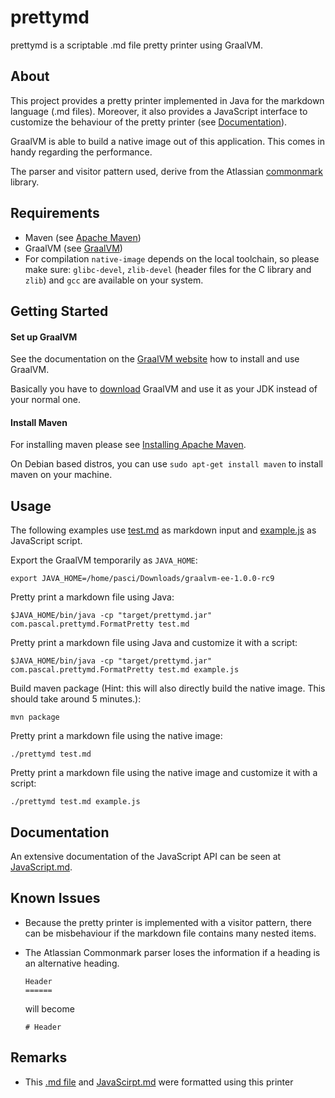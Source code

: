 # prettymd
prettymd is a scriptable .md file pretty printer using GraalVM.

## About
This project provides a pretty printer implemented in Java for the markdown language (.md files). Moreover, it also provides a JavaScript interface to customize the behaviour of the pretty printer (see [Documentation](##documentation)).

GraalVM is able to build a native image out of this application. This comes in handy regarding the performance. 

The parser and visitor pattern used, derive from the Atlassian [commonmark](https://github.com/atlassian/commonmark-java) library.

## Requirements

  - Maven (see [Apache Maven](https://maven.apache.org))
  - GraalVM (see [GraalVM](https://www.graalvm.org))
  - For compilation `native-image` depends on the local toolchain, so please make sure: `glibc-devel`, `zlib-devel` (header files for the C library and `zlib`) and `gcc` are available on your system.

## Getting Started

#### Set up GraalVM
See the documentation on the [GraalVM website](https://www.graalvm.org/docs/getting-started/) how to install and use GraalVM.

Basically you have to [download](https://www.graalvm.org/downloads/) GraalVM and use it as your JDK instead of your normal one.

#### Install Maven
For installing maven please see [Installing Apache Maven](https://maven.apache.org/install.html).

On Debian based distros, you can use `sudo apt-get install maven` to install maven on your machine.

## Usage
The following examples use [test.md](test.md) as markdown input and [example.js](example.js) as JavaScript script.

Export the GraalVM temporarily as `JAVA_HOME`:

```
export JAVA_HOME=/home/pasci/Downloads/graalvm-ee-1.0.0-rc9
```

Pretty print a markdown file using Java:

```
$JAVA_HOME/bin/java -cp "target/prettymd.jar" com.pascal.prettymd.FormatPretty test.md
```

Pretty print a markdown file using Java and customize it with a script:

```
$JAVA_HOME/bin/java -cp "target/prettymd.jar" com.pascal.prettymd.FormatPretty test.md example.js
```

Build maven package (Hint: this will also directly build the native image. This should take around 5 minutes.):

```
mvn package
```

Pretty print a markdown file using the native image:

```
./prettymd test.md
```

Pretty print a markdown file using the native image and customize it with a script:

```
./prettymd test.md example.js
```

## Documentation
An extensive documentation of the JavaScript API can be seen at [JavaScript.md](JavaScript.md).


## Known Issues
  - Because the pretty printer is implemented with a visitor pattern, there can be misbehaviour if the markdown file contains many nested items.
  - The Atlassian Commonmark parser loses the information if a heading is an alternative heading.

    ```
    Header
    ======
    ```

    will become

    ``` 
    # Header
    ```

## Remarks
  - This [.md file](README.md) and [JavaScirpt.md](JavaScirpt.md) were formatted using this printer
